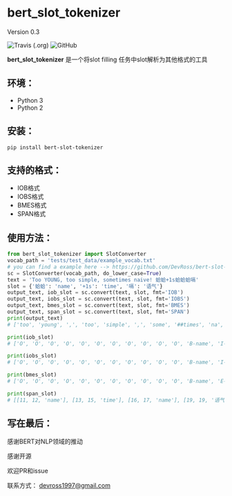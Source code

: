 # bert_slot_tokenizer

Version 0.3

![Travis (.org)](https://img.shields.io/travis/DevRoss/bert-slot-tokenizer) ![GitHub](https://img.shields.io/github/license/devross/bert-slot-tokenizer)

**bert_slot_tokenizer** 是一个将slot filling 任务中slot解析为其他格式的工具

## 环境：

- Python 3
- Python 2

## 安装：

```shell
pip install bert-slot-tokenizer
```

## 支持的格式：

- IOB格式
- IOBS格式
- BMES格式
- SPAN格式

## 使用方法：

```python
from bert_slot_tokenizer import SlotConverter
vocab_path = 'tests/test_data/example_vocab.txt' 
# you can find a example here --> https://github.com/DevRoss/bert-slot-tokenizer/blob/master/tests/test_data/example_vocab.txt
sc = SlotConverter(vocab_path, do_lower_case=True)
text = 'Too YOUNG, too simple, sometimes naive! 蛤蛤+1s蛤蛤蛤嗝'
slot = {'蛤蛤': 'name', '+1s': 'time', '嗝': '语气'}
output_text, iob_slot = sc.convert(text, slot, fmt='IOB')
output_text, iobs_slot = sc.convert(text, slot, fmt='IOBS')
output_text, bmes_slot = sc.convert(text, slot, fmt='BMES')
output_text, span_slot = sc.convert(text, slot, fmt='SPAN')
print(output_text)
# ['too', 'young', ',', 'too', 'simple', ',', 'some', '##times', 'na', '##ive', '!', '蛤', '蛤', '+', '1', '##s', '蛤', '蛤', '蛤', '嗝']

print(iob_slot)
# ['O', 'O', 'O', 'O', 'O', 'O', 'O', 'O', 'O', 'O', 'O', 'B-name', 'I-name', 'B-time', 'I-time', 'I-time', 'B-name', 'I-name', 'O', 'B-语气']

print(iobs_slot)
# ['O', 'O', 'O', 'O', 'O', 'O', 'O', 'O', 'O', 'O', 'O', 'B-name', 'I-name', 'B-time', 'I-time', 'I-time', 'B-name', 'I-name', 'O', 'S-语气']

print(bmes_slot)
# ['O', 'O', 'O', 'O', 'O', 'O', 'O', 'O', 'O', 'O', 'O', 'B-name', 'E-name', 'B-time', 'M-time', 'E-time', 'B-name', 'E-name', 'O', 'S-语气']

print(span_slot)
# [[11, 12, 'name'], [13, 15, 'time'], [16, 17, 'name'], [19, 19, '语气']]
```

## 写在最后：

感谢BERT对NLP领域的推动

感谢开源

欢迎PR和issue

联系方式： devross1997@gmail.com
